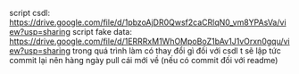 script csdl: https://drive.google.com/file/d/1pbzoAjDR0Qwsf2caCRlqN0_vm8YPAsVa/view?usp=sharing
script fake data: https://drive.google.com/file/d/1ERRRxM1WhOMpoBoZ1bAv1J1vOrxn0gqu/view?usp=sharing
trong quá trình làm có thay đổi gì đối với csdl t sẽ lập tức commit lại nên hàng ngày pull cái mới về (nếu có commit đối với readme)
